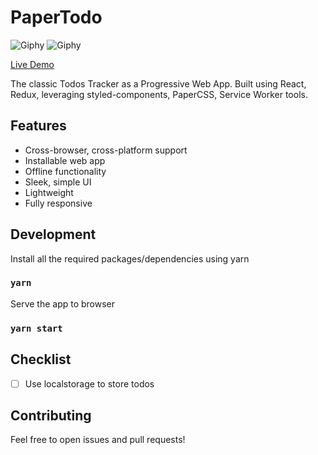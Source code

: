 # PaperTodo

![Giphy]()
![Giphy]()

[Live Demo]()

The classic Todos Tracker as a Progressive Web App. Built using React, Redux, leveraging styled-components, PaperCSS, Service Worker tools.

## Features

* Cross-browser, cross-platform support
* Installable web app
* Offline functionality
* Sleek, simple UI
* Lightweight
* Fully responsive

## Development

Install all the required packages/dependencies using yarn

### `yarn`

Serve the app to browser

### `yarn start`

## Checklist

- [ ] Use localstorage to store todos

## Contributing

Feel free to open issues and pull requests!